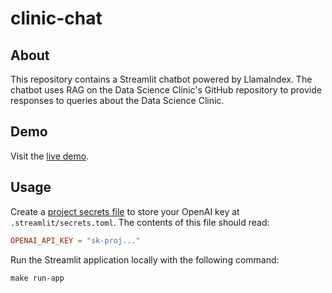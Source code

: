 # clinic-chat
## About
This repository contains a Streamlit chatbot powered by LlamaIndex. The chatbot uses RAG on the Data Science Clinic's GitHub repository to provide responses to queries about the Data Science Clinic.

## Demo
Visit the [live demo](https://clinic-chat.streamlit.app/). 

## Usage
Create a [project secrets file](https://docs.streamlit.io/develop/concepts/connections/secrets-management) to store your OpenAI key at `.streamlit/secrets.toml`. The contents of this file should read:
```toml
OPENAI_API_KEY = "sk-proj..."
```

Run the Streamlit application locally with the following command:
```
make run-app
```
